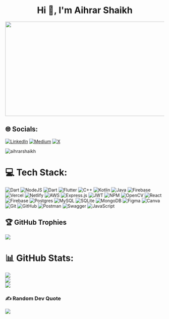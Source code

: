 
<h1 align="center">Hi 👋, I'm Aihrar Shaikh</h1>
<div align="center">
  <img src="https://media.giphy.com/media/dWesBcTLavkZuG35MI/giphy.gif" width="600" height="300"/>
</div>

## 🌐 Socials:
[![LinkedIn](https://img.shields.io/badge/LinkedIn-%230077B5.svg?logo=linkedin&logoColor=white)](https://linkedin.com/in/cybot) [![Medium](https://img.shields.io/badge/Medium-12100E?logo=medium&logoColor=white)](https://medium.com/@CYBOT) [![X](https://img.shields.io/badge/X-black.svg?logo=X&logoColor=white)](https://x.com/@AihrarShaikh) 
<p align="left"> <img src="https://komarev.com/ghpvc/?username=aihrarshaikh&label=Profile%20views&color=0e75b6&style=flat" alt="aihrarshaikh" /> </p>


# 💻 Tech Stack:
![Dart](https://img.shields.io/badge/dart-%230175C2.svg?style=plastic&logo=dart&logoColor=white) ![NodeJS](https://img.shields.io/badge/node.js-6DA55F?style=plastic&logo=node.js&logoColor=white) ![Dart](https://img.shields.io/badge/dart-%230175C2.svg?style=plastic&logo=dart&logoColor=white) ![Flutter](https://img.shields.io/badge/Flutter-%2302569B.svg?style=plastic&logo=Flutter&logoColor=white) ![C++](https://img.shields.io/badge/c++-%2300599C.svg?style=plastic&logo=c%2B%2B&logoColor=white) ![Kotlin](https://img.shields.io/badge/kotlin-%237F52FF.svg?style=plastic&logo=kotlin&logoColor=white) ![Java](https://img.shields.io/badge/java-%23ED8B00.svg?style=plastic&logo=openjdk&logoColor=white) ![Firebase](https://img.shields.io/badge/firebase-%23039BE5.svg?style=plastic&logo=firebase) ![Vercel](https://img.shields.io/badge/vercel-%23000000.svg?style=plastic&logo=vercel&logoColor=white) ![Netlify](https://img.shields.io/badge/netlify-%23000000.svg?style=plastic&logo=netlify&logoColor=#00C7B7) ![AWS](https://img.shields.io/badge/AWS-%23FF9900.svg?style=plastic&logo=amazon-aws&logoColor=white) ![Express.js](https://img.shields.io/badge/express.js-%23404d59.svg?style=plastic&logo=express&logoColor=%2361DAFB) ![JWT](https://img.shields.io/badge/JWT-black?style=plastic&logo=JSON%20web%20tokens) ![NPM](https://img.shields.io/badge/NPM-%23CB3837.svg?style=plastic&logo=npm&logoColor=white) ![OpenCV](https://img.shields.io/badge/opencv-%23white.svg?style=plastic&logo=opencv&logoColor=white) ![React](https://img.shields.io/badge/react-%2320232a.svg?style=plastic&logo=react&logoColor=%2361DAFB) ![Firebase](https://img.shields.io/badge/firebase-a08021?style=plastic&logo=firebase&logoColor=ffcd34) ![Postgres](https://img.shields.io/badge/postgres-%23316192.svg?style=plastic&logo=postgresql&logoColor=white) ![MySQL](https://img.shields.io/badge/mysql-4479A1.svg?style=plastic&logo=mysql&logoColor=white) ![SQLite](https://img.shields.io/badge/sqlite-%2307405e.svg?style=plastic&logo=sqlite&logoColor=white) ![MongoDB](https://img.shields.io/badge/MongoDB-%234ea94b.svg?style=plastic&logo=mongodb&logoColor=white) ![Figma](https://img.shields.io/badge/figma-%23F24E1E.svg?style=plastic&logo=figma&logoColor=white) ![Canva](https://img.shields.io/badge/Canva-%2300C4CC.svg?style=plastic&logo=Canva&logoColor=white) ![Git](https://img.shields.io/badge/git-%23F05033.svg?style=plastic&logo=git&logoColor=white) ![GitHub](https://img.shields.io/badge/github-%23121011.svg?style=plastic&logo=github&logoColor=white) ![Postman](https://img.shields.io/badge/Postman-FF6C37?style=plastic&logo=postman&logoColor=white) ![Swagger](https://img.shields.io/badge/-Swagger-%23Clojure?style=plastic&logo=swagger&logoColor=white) ![JavaScript](https://img.shields.io/badge/javascript-%23323330.svg?style=plastic&logo=javascript&logoColor=%23F7DF1E)

## 🏆 GitHub Trophies
![](https://github-profile-trophy.vercel.app/?username=aihrarshaikh&theme=gruvbox_light&no-frame=false&no-bg=true&margin-w=4)

# 📊 GitHub Stats:
![](https://github-readme-stats.vercel.app/api?username=aihrarshaikh&theme=aura_dark&hide_border=false&include_all_commits=true&count_private=true)<br/>
![](https://github-readme-streak-stats.herokuapp.com/?user=aihrarshaikh&theme=aura_dark&hide_border=false)<br/>
![](https://github-readme-stats.vercel.app/api/top-langs/?username=aihrarshaikh&theme=aura_dark&hide_border=false&include_all_commits=true&count_private=true&layout=compact)



### ✍️ Random Dev Quote
![](https://quotes-github-readme.vercel.app/api?type=horizontal&theme=dark)
